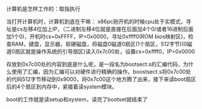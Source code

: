 计算机是怎样工作的：取指执行



当打开计算机时，计算机到底在干嘛： x86pc刚开机的时候cpu处于实模式，寻址是cs左移4位加上IP，（二进制左移4位就是直接在后面加4个0/或者16进制后面加1个0)，开机时cs=0xFFFF，IP=0x0000，寻址0xffff0(ROM bios映射区)，检查RAM，键盘，显示器，软硬磁盘，将磁盘0磁道0扇区(1个扇区，512字节)(0磁道0扇区就是操作系统的引导扇区)读入0x7c00处，设置cs=0xffff0，IP=0x0000



存放到0x7c00处的内容到底是什么呢，是一段名为bootsect.s的汇编代码，为什么使用了汇编，因为汇编可以对硬件进行精确的操作。boostsect.s将0x7c00处的代码512字节移动到0x9000，将0x7c00这个地方腾了出来，接下来读boot扇区后的4个扇区到内存中，紧接着读system模块。

boot的工作就是读setup和system，读完了bootset就结束了